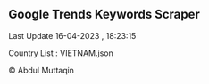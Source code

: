 

## Google Trends Keywords Scraper 
 
Last Update 16-04-2023 , 18:23:15

Country List :
VIETNAM.json



© Abdul Muttaqin 
